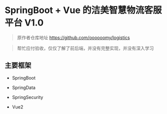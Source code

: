 # SpringBoot + Vue 的洁美智慧物流客服平台 V1.0
> 原作者仓库地址 https://github.com/oooooomy/logistics

> 帮忙应付验收，仅仅了解了前后端，并没有完整实现，并没有深入学习
## 主要框架
- SpringBoot

- SpringData

- SpringSecurity

- Vue2
